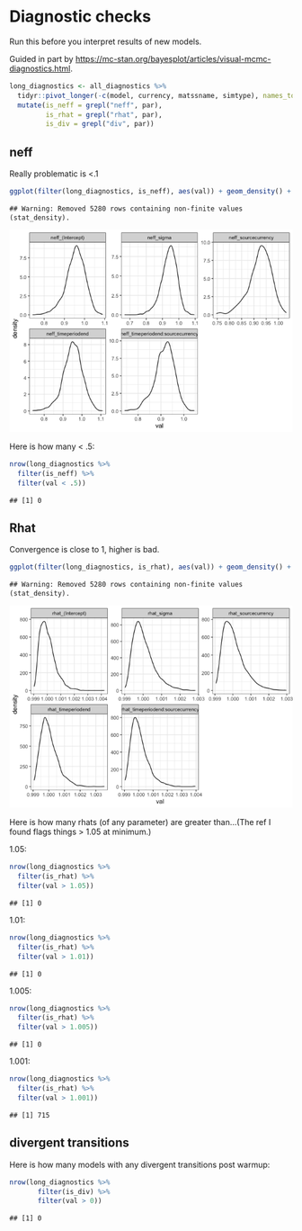 Diagnostic checks
================

Run this before you interpret results of new models.

Guided in part by
<https://mc-stan.org/bayesplot/articles/visual-mcmc-diagnostics.html>.

``` r
long_diagnostics <- all_diagnostics %>%
  tidyr::pivot_longer(-c(model, currency, matssname, simtype), names_to = "par", values_to = "val") %>%
  mutate(is_neff = grepl("neff", par),
         is_rhat = grepl("rhat", par),
         is_div = grepl("div", par))
```

## neff

Really problematic is \<.1

``` r
ggplot(filter(long_diagnostics, is_neff), aes(val)) + geom_density() + facet_wrap(vars(par), scales = "free")
```

    ## Warning: Removed 5280 rows containing non-finite values (stat_density).

![](01_diagnostics_check_nontransient_files/figure-gfm/unnamed-chunk-2-1.png)<!-- -->

Here is how many \< .5:

``` r
nrow(long_diagnostics %>%
  filter(is_neff) %>%
  filter(val < .5))
```

    ## [1] 0

## Rhat

Convergence is close to 1, higher is bad.

``` r
ggplot(filter(long_diagnostics, is_rhat), aes(val)) + geom_density() + facet_wrap(vars(par), scales = "free")
```

    ## Warning: Removed 5280 rows containing non-finite values (stat_density).

![](01_diagnostics_check_nontransient_files/figure-gfm/unnamed-chunk-4-1.png)<!-- -->

Here is how many rhats (of any parameter) are greater than…(The ref I
found flags things \> 1.05 at minimum.)

1.05:

``` r
nrow(long_diagnostics %>%
  filter(is_rhat) %>%
  filter(val > 1.05))
```

    ## [1] 0

1.01:

``` r
nrow(long_diagnostics %>%
  filter(is_rhat) %>%
  filter(val > 1.01))
```

    ## [1] 0

1.005:

``` r
nrow(long_diagnostics %>%
  filter(is_rhat) %>%
  filter(val > 1.005))
```

    ## [1] 0

1.001:

``` r
nrow(long_diagnostics %>%
  filter(is_rhat) %>%
  filter(val > 1.001))
```

    ## [1] 715

## divergent transitions

Here is how many models with any divergent transitions post warmup:

``` r
nrow(long_diagnostics %>%
       filter(is_div) %>%
       filter(val > 0)) 
```

    ## [1] 0
